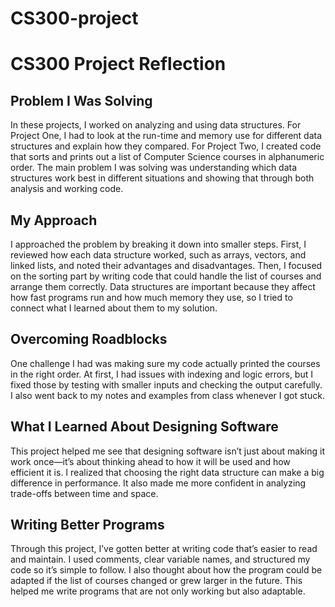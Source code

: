 # CS300-project
# CS300 Project Reflection

## Problem I Was Solving
In these projects, I worked on analyzing and using data structures. For Project One, I had to look at the run-time and memory use for different data structures and explain how they compared. For Project Two, I created code that sorts and prints out a list of Computer Science courses in alphanumeric order. The main problem I was solving was understanding which data structures work best in different situations and showing that through both analysis and working code.

## My Approach
I approached the problem by breaking it down into smaller steps. First, I reviewed how each data structure worked, such as arrays, vectors, and linked lists, and noted their advantages and disadvantages. Then, I focused on the sorting part by writing code that could handle the list of courses and arrange them correctly. Data structures are important because they affect how fast programs run and how much memory they use, so I tried to connect what I learned about them to my solution.

## Overcoming Roadblocks
One challenge I had was making sure my code actually printed the courses in the right order. At first, I had issues with indexing and logic errors, but I fixed those by testing with smaller inputs and checking the output carefully. I also went back to my notes and examples from class whenever I got stuck.

## What I Learned About Designing Software
This project helped me see that designing software isn’t just about making it work once—it’s about thinking ahead to how it will be used and how efficient it is. I realized that choosing the right data structure can make a big difference in performance. It also made me more confident in analyzing trade-offs between time and space.

## Writing Better Programs
Through this project, I’ve gotten better at writing code that’s easier to read and maintain. I used comments, clear variable names, and structured my code so it’s simple to follow. I also thought about how the program could be adapted if the list of courses changed or grew larger in the future. This helped me write programs that are not only working but also adaptable.
